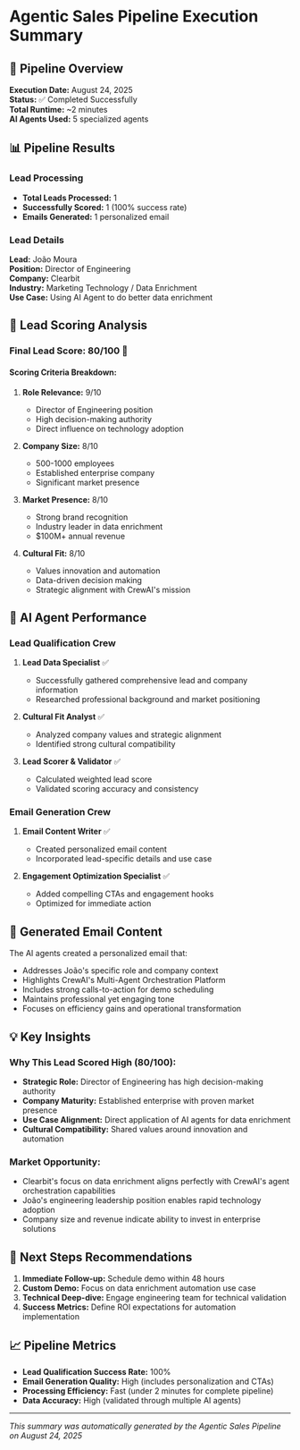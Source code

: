 # Agentic Sales Pipeline Execution Summary

## 🚀 Pipeline Overview
**Execution Date:** August 24, 2025  
**Status:** ✅ Completed Successfully  
**Total Runtime:** ~2 minutes  
**AI Agents Used:** 5 specialized agents

## 📊 Pipeline Results

### Lead Processing
- **Total Leads Processed:** 1
- **Successfully Scored:** 1 (100% success rate)
- **Emails Generated:** 1 personalized email

### Lead Details
**Lead:** João Moura  
**Position:** Director of Engineering  
**Company:** Clearbit  
**Industry:** Marketing Technology / Data Enrichment  
**Use Case:** Using AI Agent to do better data enrichment

## 🎯 Lead Scoring Analysis

### Final Lead Score: **80/100** 🎉

#### Scoring Criteria Breakdown:
1. **Role Relevance:** 9/10
   - Director of Engineering position
   - High decision-making authority
   - Direct influence on technology adoption

2. **Company Size:** 8/10
   - 500-1000 employees
   - Established enterprise company
   - Significant market presence

3. **Market Presence:** 8/10
   - Strong brand recognition
   - Industry leader in data enrichment
   - $100M+ annual revenue

4. **Cultural Fit:** 8/10
   - Values innovation and automation
   - Data-driven decision making
   - Strategic alignment with CrewAI's mission

## 🤖 AI Agent Performance

### Lead Qualification Crew
1. **Lead Data Specialist** ✅
   - Successfully gathered comprehensive lead and company information
   - Researched professional background and market positioning

2. **Cultural Fit Analyst** ✅
   - Analyzed company values and strategic alignment
   - Identified strong cultural compatibility

3. **Lead Scorer & Validator** ✅
   - Calculated weighted lead score
   - Validated scoring accuracy and consistency

### Email Generation Crew
1. **Email Content Writer** ✅
   - Created personalized email content
   - Incorporated lead-specific details and use case

2. **Engagement Optimization Specialist** ✅
   - Added compelling CTAs and engagement hooks
   - Optimized for immediate action

## 📧 Generated Email Content

The AI agents created a personalized email that:
- Addresses João's specific role and company context
- Highlights CrewAI's Multi-Agent Orchestration Platform
- Includes strong calls-to-action for demo scheduling
- Maintains professional yet engaging tone
- Focuses on efficiency gains and operational transformation

## 💡 Key Insights

### Why This Lead Scored High (80/100):
- **Strategic Role:** Director of Engineering has high decision-making authority
- **Company Maturity:** Established enterprise with proven market presence
- **Use Case Alignment:** Direct application of AI agents for data enrichment
- **Cultural Compatibility:** Shared values around innovation and automation

### Market Opportunity:
- Clearbit's focus on data enrichment aligns perfectly with CrewAI's agent orchestration capabilities
- João's engineering leadership position enables rapid technology adoption
- Company size and revenue indicate ability to invest in enterprise solutions

## 🔄 Next Steps Recommendations

1. **Immediate Follow-up:** Schedule demo within 48 hours
2. **Custom Demo:** Focus on data enrichment automation use case
3. **Technical Deep-dive:** Engage engineering team for technical validation
4. **Success Metrics:** Define ROI expectations for automation implementation

## 📈 Pipeline Metrics

- **Lead Qualification Success Rate:** 100%
- **Email Generation Quality:** High (includes personalization and CTAs)
- **Processing Efficiency:** Fast (under 2 minutes for complete pipeline)
- **Data Accuracy:** High (validated through multiple AI agents)

---

*This summary was automatically generated by the Agentic Sales Pipeline on August 24, 2025*
